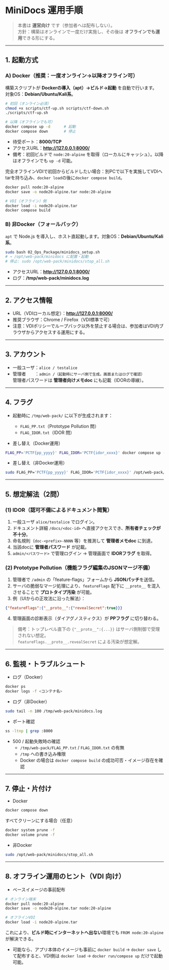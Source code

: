 # MiniDocs 運用手順

> 本書は **運営向け** です（参加者へは配布しない）。  
> 方針：構築はオンラインで一度だけ実施し、その後は **オフラインでも運用**できる形にする。

---

## 1. 起動方式

### A) Docker（推奨：一度オンライン→以降オフライン可）
構築スクリプトが **Dockerの導入（apt）→ビルド→起動** を自動で行います。  
対象OS：**Debian/Ubuntu/Kali系**。

```bash
# 初回（オンライン必須）
chmod +x scripts/ctf-up.sh scripts/ctf-down.sh
./scripts/ctf-up.sh

# 以降（オフラインでも可）
docker compose up -d      # 起動
docker compose down       # 停止
```

- 待受ポート：**8000/TCP**
- アクセスURL：**http://127.0.0.1:8000/**  
- 備考：初回ビルドで `node:20-alpine` を取得（ローカルにキャッシュ）。以降はオフラインでも `up -d` 可能。

完全オフラインVDIで初回からビルドしたい場合：別PCで以下を実施してVDIへtarを持ち込み、`docker load`の後に`docker compose build`。

```bash
docker pull node:20-alpine
docker save -o node20-alpine.tar node:20-alpine

# VDI（オフライン）側
docker load -i node20-alpine.tar
docker compose build
```

### B) 非Docker（フォールバック）
`apt` で Node.js を導入し、ホスト直起動します。対象OS：**Debian/Ubuntu/Kali系**。

```bash
sudo bash 02_Ops_Package/minidocs_setup.sh
# → /opt/web-pack/minidocs に配置・起動
# 停止: sudo /opt/web-pack/minidocs/stop_all.sh
```

- アクセスURL：**http://127.0.0.1:8000/**
- ログ：**/tmp/web-pack/minidocs.log**

---

## 2. アクセス情報

- URL（VDIローカル想定）：**http://127.0.0.1:8000/**
- 推奨ブラウザ：Chrome / Firefox（VDI標準で可）
- 注意：VDIポリシーでループバック以外を禁止する場合は、参加者はVDI内ブラウザからアクセスする運用にする。

---

## 3. アカウント

- 一般ユーザ：`alice / testalice`
- 管理者　　：`admin /（起動時にサーバ側で生成。画面またはログで確認）`  
  管理者パスワードは **管理者向けメモdoc** にも記載（IDORの導線）。

---

## 4. フラグ

- 起動時に `/tmp/web-pack/` に以下が生成されます：  
  - `FLAG_PP.txt`（Prototype Pollution 問）  
  - `FLAG_IDOR.txt`（IDOR 問）

- 差し替え（Docker運用）
```bash
FLAG_PP='PCTF{pp_yyyy}' FLAG_IDOR='PCTF{idor_xxxx}' docker compose up -d --build
```

- 差し替え（非Docker運用）
```bash
sudo FLAG_PP='PCTF{pp_yyyy}' FLAG_IDOR='PCTF{idor_xxxx}' /opt/web-pack/minidocs/start_all.sh
```

---

## 5. 想定解法（2問）

### (1) IDOR（認可不備によるドキュメント閲覧）
1. 一般ユーザ `alice/testalice` でログイン。  
2. ドキュメント詳細 `/docs/<doc-id>` へ直接アクセスでき、**所有者チェックが不十分**。  
3. 命名規則（`doc-<prefix>-NNNN` 等）を推測して **管理者メモdoc** に到達。  
4. 当該docに **管理者パスワード** が記載。  
5. `admin/<パスワード>` で管理ログイン → 管理画面で **IDORフラグ** を取得。

### (2) Prototype Pollution（機能フラグ編集のJSONマージ不備）
1. 管理者で `/admin` の「feature-flags」フォームから **JSONパッチ**を送信。  
2. サーバの脆弱なマージ処理により、`featureFlags` 配下に `__proto__` を混入させることで **プロトタイプ汚染** が可能。  
3. 例（UIからの正攻法に沿った解法）：
```json
{"featureFlags":{"__proto__":{"revealSecret":true}}}
```
4. 管理画面の診断表示（ダイアグノスティクス）が **PPフラグ** に切り替わる。

> 備考：トップレベル直下の `{"__proto__":{...}}` はサーバ側制御で受理されない想定。  
> `featureFlags.__proto__.revealSecret` による汚染が想定解。

---

## 6. 監視・トラブルシュート

- ログ（Docker）
```bash
docker ps
docker logs -f <コンテナ名>
```

- ログ（非Docker）
```bash
sudo tail -n 100 /tmp/web-pack/minidocs.log
```

- ポート確認
```bash
ss -ltnp | grep :8000
```

- 500 / 起動失敗時の確認
  - `/tmp/web-pack/FLAG_PP.txt` / `FLAG_IDOR.txt` の有無
  - `/tmp` への書き込み権限
  - Docker の場合は `docker compose build` の成功可否・イメージ存在を確認

---

## 7. 停止・片付け

- Docker
```bash
docker compose down
```

すべてクリーンにする場合（任意）
```bash
docker system prune -f
docker volume prune -f
```

- 非Docker
```bash
sudo /opt/web-pack/minidocs/stop_all.sh
```

---

## 8. オフライン運用のヒント（VDI 向け）

- ベースイメージの事前配布
```bash
# オンライン端末
docker pull node:20-alpine
docker save -o node20-alpine.tar node:20-alpine

# オフラインVDI
docker load -i node20-alpine.tar
```
これにより、**ビルド時にインターネットへ出ない**環境でも `FROM node:20-alpine` が解決できる。

- 可能なら、アプリ本体のイメージも事前に `docker build` → `docker save` して配布すると、VDI側は `docker load` → `docker run/compose up` だけで起動可能。
